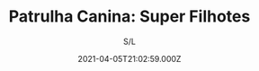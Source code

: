 ---
id: 'c671648c-2eed-4426-8bb7-2a34ed37c7ac'
type: 'movie' # Filme, Série, Anime
title: "Patrulha Canina: Super Filhotes"
synopsis: ["Depois que um misterioso meteoro cai na Baía da Aventura, Chase, Marshall, Skye, Ryder e Rubble correm para tentar preservar o local, mas acabam passando por uma experiência muito mais louca. Ao presenciarem uma estranha energia verde emanando da cratera, eles ganham poderes.",
]
originalTitle: "PAW PATROL: Mighty Pups"
date: '2021-04-05T21:02:59.000Z'
update: '2021-04-05T21:02:59.000Z'
releaseDate: '2019-04-04T03:00:00.000Z'
imdb:
  rating: '5.2' # 8.5
  id: '' # tt0470752
duration: '1h 25m'
trailer:
  urls: [
    'OOnm8VXk_Xg',
  ]
tags: ['720p']
genre: ['Animação', 'Aventura'] #
quality: 'HDRip 480p' # BluRay, WEB-DL, HDTV, WEB-DL4K, WEB-DLe
format: 'Mp4' # MKV, MP4, TS
audio: 'Português' # Dublado, Legendado, Dual Audio, Dub & Leg
subtitle: 'S/L' # Português, inglês,
size: '415 MB' # 4.8 GB
audioQuality: 10
videoQuality: 10
directors: []
#  - name: 'Lana Wachowski'
#    image: ''
#  - name: 'Lilly Wachowski'
#    image: ''
cast: []
#  - name: 'Keanu Reeves'
#    image: ''
#    characterName: 'Neo'
writers: []
#  - name: ''
#    image: ''
maturityRating:
  age: '' # L , 10, 12, 14, 16, 18
  topics: [''] # Violence, Illegal drugs, Inappropriate Language, Legal Drugs, Sexual Content, Extreme Violence
###########################################
download:
  
  - url: 'magnet:?xt=urn:btih:a3ba0f369f546b4ee22256045b7f14abcc2798f8&dn=Patrulha%20Canina%20-%20Super%20Filhotes%202019%20(480p)%20LAPUMiA&tr=udp%3a%2f%2ftracker.coppersurfer.tk%3a6969%2fannounce&tr=udp%3a%2f%2fopen.demonii.si%3a1337%2fannounce&tr=udp%3a%2f%2fexplodie.org%3a6969%2fannounce&tr=udp%3a%2f%2ftracker.opentrackr.org%3a1337%2fannounce&tr=udp%3a%2f%2fipv4.tracker.harry.lu%3a80%2fannounce&tr=udp%3a%2f%2fexodus.desync.com%3a6969%2fannounce&tr=udp%3a%2f%2ftracker.pirateparty.gr%3a6969%2fannounce&tr=udp%3a%2f%2ftracker.tiny-vps.com%3a6969%2fannounce&tr=udp%3a%2f%2ftracker.torrent.eu.org%3a451'
    resolution: '720p' # 720p, 1080p, 4K,
    audio: 'Dublado' # Dublado, Legendado, Dual Audio
    size: '' # 4.8 GB
    quality: '' # BluRay, WEB-DL
    format: '' # MKV
images:
  cover: '/assets/movies/patrulha-canina-super-filhotes.jpg'
  background: '/assets/movies/'
---